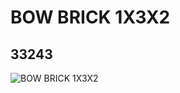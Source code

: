# BOW BRICK 1X3X2
## 33243
![BOW BRICK 1X3X2](https://lc-www-live-s.legocdn.com/media/bricks/5/2/4141668.jpg)
